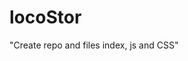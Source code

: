 # locoStor
"Create repo and files index, js and CSS"
<!-- Section 14: Local Storage
#110. What is Local Storage?
#111. Storing & Getting Data
#112. Deleting Storage Data 
#113. Stringifying & Parsing Data
-->